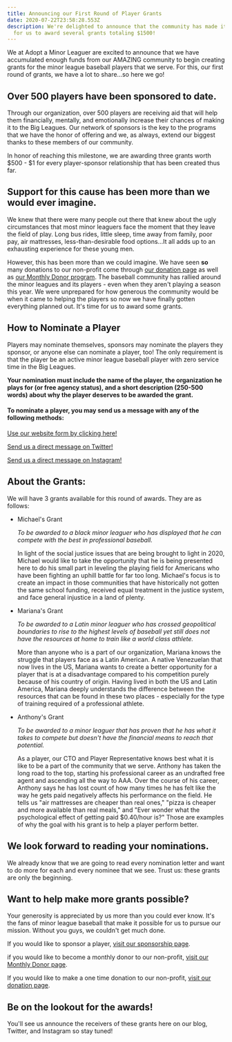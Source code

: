 ```yaml
---
title: Announcing our First Round of Player Grants
date: 2020-07-22T23:58:28.553Z
description: We're delighted to announce that the community has made it possible
  for us to award several grants totaling $1500!
---
```

We at Adopt a Minor Leaguer are excited to announce that we have accumulated enough funds from our AMAZING community to begin creating grants for the minor league baseball players that we serve. For this, our first round of grants, we have a lot to share...so here we go!

## Over 500 players have been sponsored to date.

Through our organization, over 500 players are receiving aid that will help them financially, mentally, and emotionally increase their chances of making it to the Big Leagues. Our network of sponsors is the key to the programs that we have the honor of offering and we, as always, extend our biggest thanks to these members of our community.

In honor of reaching this milestone, we are awarding three grants worth $500 - $1 for every player-sponsor relationship that has been created thus far.

## Support for this cause has been more than we would ever imagine.

We knew that there were many people out there that knew about the ugly circumstances that most minor leaguers face the moment that they leave the field of play. Long bus rides, little sleep, time away from family, poor pay, air mattresses, less-than-desirable food options...It all adds up to an exhausting experience for these young men.

However, this has been more than we could imagine. We have seen **so** many donations to our non-profit come through [our donation page](https://adoptaminorleaguer.com/donate) as well as [our Monthly Donor program](https://www.patreon.com/adoptaminorleaguer). The baseball community has rallied around the minor leagues and its players - even when they aren't playing a season this year. We were unprepared for how generous the community would be when it came to helping the players so now we have finally gotten everything planned out. It's time for us to award some grants.

## How to Nominate a Player

Players may nominate themselves, sponsors may nominate the players they sponsor, or anyone else can nominate a player, too! The only requirement is that the player be an active minor league baseball player with zero service time in the Big Leagues.

**Your nomination must include the name of the player, the organization he plays for (or free agency status), and a short description (250-500 words) about why the player deserves to be awarded the grant.**

#### To nominate a player, you may send us a message with any of the following methods:

[Use our website form by clicking here!](https://adoptaminorleaguer.com/contact-us)

[Send us a direct message on Twitter!](https://twitter.com/adoptmilbplayer)

[Send us a direct message on Instagram!](https://www.instagram.com/adoptanmilbplayer/)

## About the Grants:

We will have 3 grants available for this round of awards. They are as follows:

* Michael's Grant

  *To be awarded to a black minor leaguer who has displayed that he can compete with the best in professional baseball.*

  In light of the social justice issues that are being brought to light in 2020, Michael would like to take the opportunity that he is being presented here to do his small part in leveling the playing field for Americans who have been fighting an uphill battle for far too long. Michael's focus is to create an impact in those communities that have historically not gotten the same school funding, received equal treatment in the justice system, and face general injustice in a land of plenty.
* Mariana's Grant

  *To be awarded to a Latin minor leaguer who has crossed geopolitical boundaries to rise to the highest levels of baseball yet still does not have the resources at home to train like a world class athlete.*

  More than anyone who is a part of our organization, Mariana knows the struggle that players face as a Latin American. A native Venezuelan that now lives in the US, Mariana wants to create a better opportunity for a player that is at a disadvantage compared to his competition purely because of his country of origin. Having lived in both the US and Latin America, Mariana deeply understands the difference between the resources that can be found in these two places - especially for the type of training required of a professional athlete.
* Anthony's Grant

  *To be awarded to a minor leaguer that has proven that he has what it takes to compete but doesn't have the financial means to reach that potential.*

  As a player, our CTO and Player Representative knows best what it is like to be a part of the community that we serve. Anthony has taken the long road to the top, starting his professional career as an undrafted free agent and ascending all the way to AAA. Over the course of his career, Anthony says he has lost count of how many times he has felt like the way he gets paid negatively affects his performance on the field. He tells us "air mattresses are cheaper than real ones," "pizza is cheaper and more available than real meals," and "Ever wonder what the psychological effect of getting paid $0.40/hour is?" Those are examples of why the goal with his grant is to help a player perform better.

## We look forward to reading your nominations.

We already know that we are going to read every nomination letter and want to do more for each and every nominee that we see. Trust us: these grants are only the beginning.

## Want to help make more grants possible?

Your generosity is appreciated by us more than you could ever know. It's the fans of minor league baseball that make it possible for us to pursue our mission. Without you guys, we couldn't get much done.

If you would like to sponsor a player, [visit our sponsorship page](https://adoptaminorleaguer.com/dear-sponsors/).

if you would like to become a monthly donor to our non-profit, [visit our Monthly Donor page](https://www.patreon.com/adoptaminorleaguer).

If you would like to make a one time donation to our non-profit, [visit our donation page](https://adoptaminorleaguer.com/donate/).

## Be on the lookout for the awards!

You'll see us announce the receivers of these grants here on our blog, Twitter, and Instagram so stay tuned!